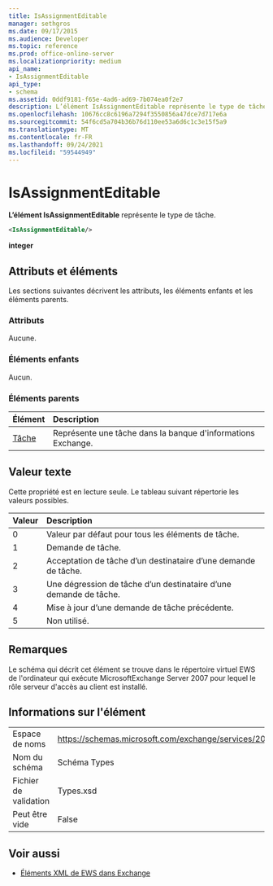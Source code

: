 ```yaml
---
title: IsAssignmentEditable
manager: sethgros
ms.date: 09/17/2015
ms.audience: Developer
ms.topic: reference
ms.prod: office-online-server
ms.localizationpriority: medium
api_name:
- IsAssignmentEditable
api_type:
- schema
ms.assetid: 0ddf9181-f65e-4ad6-ad69-7b074ea0f2e7
description: L’élément IsAssignmentEditable représente le type de tâche.
ms.openlocfilehash: 10676cc8c6196a7294f3550856a47dce7d717e6a
ms.sourcegitcommit: 54f6cd5a704b36b76d110ee53a6d6c1c3e15f5a9
ms.translationtype: MT
ms.contentlocale: fr-FR
ms.lasthandoff: 09/24/2021
ms.locfileid: "59544949"
---
```

# <a name="isassignmenteditable"></a>IsAssignmentEditable

**L’élément IsAssignmentEditable** représente le type de tâche. 
  
```xml
<IsAssignmentEditable/>
```

 **integer**
## <a name="attributes-and-elements"></a>Attributs et éléments

Les sections suivantes décrivent les attributs, les éléments enfants et les éléments parents.
  
### <a name="attributes"></a>Attributs

Aucune.
  
### <a name="child-elements"></a>Éléments enfants

Aucun.
  
### <a name="parent-elements"></a>Éléments parents

|**Élément**|**Description**|
|:-----|:-----|
|[Tâche](task.md) <br/> |Représente une tâche dans la banque d'informations Exchange.  <br/> |
   
## <a name="text-value"></a>Valeur texte

Cette propriété est en lecture seule. Le tableau suivant répertorie les valeurs possibles.
  
|**Valeur**|**Description**|
|:-----|:-----|
|0  <br/> |Valeur par défaut pour tous les éléments de tâche.  <br/> |
|1  <br/> |Demande de tâche.  <br/> |
|2  <br/> |Acceptation de tâche d’un destinataire d’une demande de tâche.  <br/> |
|3  <br/> |Une dégression de tâche d’un destinataire d’une demande de tâche.  <br/> |
|4   <br/> |Mise à jour d’une demande de tâche précédente.  <br/> |
|5  <br/> |Non utilisé.  <br/> |
   
## <a name="remarks"></a>Remarques

Le schéma qui décrit cet élément se trouve dans le répertoire virtuel EWS de l'ordinateur qui exécute MicrosoftExchange Server 2007 pour lequel le rôle serveur d'accès au client est installé.
  
## <a name="element-information"></a>Informations sur l'élément

|||
|:-----|:-----|
|Espace de noms  <br/> |https://schemas.microsoft.com/exchange/services/2006/types  <br/> |
|Nom du schéma  <br/> |Schéma Types  <br/> |
|Fichier de validation  <br/> |Types.xsd  <br/> |
|Peut être vide  <br/> |False  <br/> |
   
## <a name="see-also"></a>Voir aussi



- [Éléments XML de EWS dans Exchange](ews-xml-elements-in-exchange.md)

